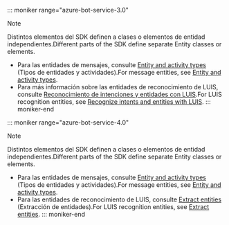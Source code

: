 ::: moniker range="azure-bot-service-3.0"
> [!NOTE]
> <span data-ttu-id="ca81d-101">Distintos elementos del SDK definen a clases o elementos de entidad independientes.</span><span class="sxs-lookup"><span data-stu-id="ca81d-101">Different parts of the SDK define separate Entity classes or elements.</span></span>
> - <span data-ttu-id="ca81d-102">Para las entidades de mensajes, consulte [Entity and activity types](https://docs.microsoft.com/en-us/azure/bot-service/bot-service-activities-entities?view=azure-bot-service-4.0) (Tipos de entidades y actividades).</span><span class="sxs-lookup"><span data-stu-id="ca81d-102">For message entities, see [Entity and activity types](https://docs.microsoft.com/en-us/azure/bot-service/bot-service-activities-entities?view=azure-bot-service-4.0).</span></span>
> - <span data-ttu-id="ca81d-103">Para más información sobre las entidades de reconocimiento de LUIS, consulte [Reconocimiento de intenciones y entidades con LUIS](../nodejs/bot-builder-nodejs-recognize-intent-luis.md).</span><span class="sxs-lookup"><span data-stu-id="ca81d-103">For LUIS recognition entities, see [Recognize intents and entities with LUIS](../nodejs/bot-builder-nodejs-recognize-intent-luis.md).</span></span>
::: moniker-end

::: moniker range="azure-bot-service-4.0"
> [!NOTE]
> <span data-ttu-id="ca81d-104">Distintos elementos del SDK definen a clases o elementos de entidad independientes.</span><span class="sxs-lookup"><span data-stu-id="ca81d-104">Different parts of the SDK define separate Entity classes or elements.</span></span>
> - <span data-ttu-id="ca81d-105">Para las entidades de mensajes, consulte [Entity and activity types](https://docs.microsoft.com/en-us/azure/bot-service/bot-service-activities-entities?view=azure-bot-service-4.0) (Tipos de entidades y actividades).</span><span class="sxs-lookup"><span data-stu-id="ca81d-105">For message entities, see [Entity and activity types](https://docs.microsoft.com/en-us/azure/bot-service/bot-service-activities-entities?view=azure-bot-service-4.0).</span></span>
> - <span data-ttu-id="ca81d-106">Para las entidades de reconocimiento de LUIS, consulte [Extract entities](../v4sdk/bot-builder-howto-v4-luis.md) (Extracción de entidades).</span><span class="sxs-lookup"><span data-stu-id="ca81d-106">For LUIS recognition entities, see [Extract entities](../v4sdk/bot-builder-howto-v4-luis.md).</span></span>
::: moniker-end
